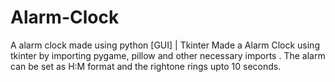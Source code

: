 # Alarm-Clock
A alarm clock made using python [GUI] | Tkinter
Made a Alarm Clock using tkinter by importing pygame, pillow and other necessary imports .
The alarm can be set as H:M format and the rightone rings upto 10 seconds.
